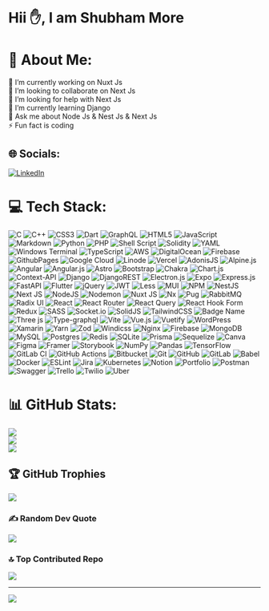 # Hii ✋, I am Shubham More

# 💫 About Me:
🔭 I’m currently working on Nuxt Js<br>👯 I’m looking to collaborate on Next Js<br>🤝 I’m looking for help with Next Js<br>🌱 I’m currently learning Django<br>💬 Ask me about Node Js & Nest Js & Next Js<br>⚡ Fun fact is coding


## 🌐 Socials:
[![LinkedIn](https://img.shields.io/badge/LinkedIn-%230077B5.svg?logo=linkedin&logoColor=white)](https://linkedin.com/in/dev-shubham-more) 

# 💻 Tech Stack:
![C](https://img.shields.io/badge/c-%2300599C.svg?style=flat&logo=c&logoColor=white) ![C++](https://img.shields.io/badge/c++-%2300599C.svg?style=flat&logo=c%2B%2B&logoColor=white) ![CSS3](https://img.shields.io/badge/css3-%231572B6.svg?style=flat&logo=css3&logoColor=white) ![Dart](https://img.shields.io/badge/dart-%230175C2.svg?style=flat&logo=dart&logoColor=white) ![GraphQL](https://img.shields.io/badge/-GraphQL-E10098?style=flat&logo=graphql&logoColor=white) ![HTML5](https://img.shields.io/badge/html5-%23E34F26.svg?style=flat&logo=html5&logoColor=white) ![JavaScript](https://img.shields.io/badge/javascript-%23323330.svg?style=flat&logo=javascript&logoColor=%23F7DF1E) ![Markdown](https://img.shields.io/badge/markdown-%23000000.svg?style=flat&logo=markdown&logoColor=white) ![Python](https://img.shields.io/badge/python-3670A0?style=flat&logo=python&logoColor=ffdd54) ![PHP](https://img.shields.io/badge/php-%23777BB4.svg?style=flat&logo=php&logoColor=white) ![Shell Script](https://img.shields.io/badge/shell_script-%23121011.svg?style=flat&logo=gnu-bash&logoColor=white) ![Solidity](https://img.shields.io/badge/Solidity-%23363636.svg?style=flat&logo=solidity&logoColor=white) ![YAML](https://img.shields.io/badge/yaml-%23ffffff.svg?style=flat&logo=yaml&logoColor=151515) ![Windows Terminal](https://img.shields.io/badge/Windows%20Terminal-%234D4D4D.svg?style=flat&logo=windows-terminal&logoColor=white) ![TypeScript](https://img.shields.io/badge/typescript-%23007ACC.svg?style=flat&logo=typescript&logoColor=white) ![AWS](https://img.shields.io/badge/AWS-%23FF9900.svg?style=flat&logo=amazon-aws&logoColor=white) ![DigitalOcean](https://img.shields.io/badge/DigitalOcean-%230167ff.svg?style=flat&logo=digitalOcean&logoColor=white) ![Firebase](https://img.shields.io/badge/firebase-%23039BE5.svg?style=flat&logo=firebase) ![GithubPages](https://img.shields.io/badge/github%20pages-121013?style=flat&logo=github&logoColor=white) ![Google Cloud](https://img.shields.io/badge/GoogleCloud-%234285F4.svg?style=flat&logo=google-cloud&logoColor=white) ![Linode](https://img.shields.io/badge/linode-00A95C?style=flat&logo=linode&logoColor=white) ![Vercel](https://img.shields.io/badge/vercel-%23000000.svg?style=flat&logo=vercel&logoColor=white) ![AdonisJS](https://img.shields.io/badge/adonisjs-%23220052.svg?style=flat&logo=adonisjs&logoColor=white) ![Alpine.js](https://img.shields.io/badge/alpinejs-white.svg?style=flat&logo=alpinedotjs&logoColor=%238BC0D0) ![Angular](https://img.shields.io/badge/angular-%23DD0031.svg?style=flat&logo=angular&logoColor=white) ![Angular.js](https://img.shields.io/badge/angular.js-%23E23237.svg?style=flat&logo=angularjs&logoColor=white) ![Astro](https://img.shields.io/badge/astro-%232C2052.svg?style=flat&logo=astro&logoColor=white) ![Bootstrap](https://img.shields.io/badge/bootstrap-%238511FA.svg?style=flat&logo=bootstrap&logoColor=white) ![Chakra](https://img.shields.io/badge/chakra-%234ED1C5.svg?style=flat&logo=chakraui&logoColor=white) ![Chart.js](https://img.shields.io/badge/chart.js-F5788D.svg?style=flat&logo=chart.js&logoColor=white) ![Context-API](https://img.shields.io/badge/Context--Api-000000?style=flat&logo=react) ![Django](https://img.shields.io/badge/django-%23092E20.svg?style=flat&logo=django&logoColor=white) ![DjangoREST](https://img.shields.io/badge/DJANGO-REST-ff1709?style=flat&logo=django&logoColor=white&color=ff1709&labelColor=gray) ![Electron.js](https://img.shields.io/badge/Electron-191970?style=flat&logo=Electron&logoColor=white) ![Expo](https://img.shields.io/badge/expo-1C1E24?style=flat&logo=expo&logoColor=#D04A37) ![Express.js](https://img.shields.io/badge/express.js-%23404d59.svg?style=flat&logo=express&logoColor=%2361DAFB) ![FastAPI](https://img.shields.io/badge/FastAPI-005571?style=flat&logo=fastapi) ![Flutter](https://img.shields.io/badge/Flutter-%2302569B.svg?style=flat&logo=Flutter&logoColor=white) ![jQuery](https://img.shields.io/badge/jquery-%230769AD.svg?style=flat&logo=jquery&logoColor=white) ![JWT](https://img.shields.io/badge/JWT-black?style=flat&logo=JSON%20web%20tokens) ![Less](https://img.shields.io/badge/less-2B4C80?style=flat&logo=less&logoColor=white) ![MUI](https://img.shields.io/badge/MUI-%230081CB.svg?style=flat&logo=mui&logoColor=white) ![NPM](https://img.shields.io/badge/NPM-%23CB3837.svg?style=flat&logo=npm&logoColor=white) ![NestJS](https://img.shields.io/badge/nestjs-%23E0234E.svg?style=flat&logo=nestjs&logoColor=white) ![Next JS](https://img.shields.io/badge/Next-black?style=flat&logo=next.js&logoColor=white) ![NodeJS](https://img.shields.io/badge/node.js-6DA55F?style=flat&logo=node.js&logoColor=white) ![Nodemon](https://img.shields.io/badge/NODEMON-%23323330.svg?style=flat&logo=nodemon&logoColor=%BBDEAD) ![Nuxt JS](https://img.shields.io/badge/Nuxt-002E3B?style=flat&logo=nuxt.js&logoColor=#00DC82) ![Nx](https://img.shields.io/badge/nx-143055?style=flat&logo=nx&logoColor=white) ![Pug](https://img.shields.io/badge/Pug-FFF?style=flat&logo=pug&logoColor=A86454) ![RabbitMQ](https://img.shields.io/badge/rabbitmq-FF6600?style=flat&logo=rabbitmq&logoColor=white) ![Radix UI](https://img.shields.io/badge/radix%20ui-161618.svg?style=flat&logo=radix-ui&logoColor=white) ![React](https://img.shields.io/badge/react-%2320232a.svg?style=flat&logo=react&logoColor=%2361DAFB) ![React Router](https://img.shields.io/badge/React_Router-CA4245?style=flat&logo=react-router&logoColor=white) ![React Query](https://img.shields.io/badge/-React%20Query-FF4154?style=flat&logo=react%20query&logoColor=white) ![React Hook Form](https://img.shields.io/badge/React%20Hook%20Form-%23EC5990.svg?style=flat&logo=reacthookform&logoColor=white) ![Redux](https://img.shields.io/badge/redux-%23593d88.svg?style=flat&logo=redux&logoColor=white) ![SASS](https://img.shields.io/badge/SASS-hotpink.svg?style=flat&logo=SASS&logoColor=white) ![Socket.io](https://img.shields.io/badge/Socket.io-black?style=flat&logo=socket.io&badgeColor=010101) ![SolidJS](https://img.shields.io/badge/SolidJS-2c4f7c?style=flat&logo=solid&logoColor=c8c9cb) ![TailwindCSS](https://img.shields.io/badge/tailwindcss-%2338B2AC.svg?style=flat&logo=tailwind-css&logoColor=white) ![Badge Name](https://img.shields.io/badge/tRPC-%232596BE.svg?style=flat&logo=tRPC&logoColor=white) ![Three js](https://img.shields.io/badge/threejs-black?style=flat&logo=three.js&logoColor=white) ![Type-graphql](https://img.shields.io/badge/-TypeGraphQL-%23C04392?style=flat) ![Vite](https://img.shields.io/badge/vite-%23646CFF.svg?style=flat&logo=vite&logoColor=white) ![Vue.js](https://img.shields.io/badge/vue.js-%2335495e.svg?style=flat&logo=vuedotjs&logoColor=%234FC08D) ![Vuetify](https://img.shields.io/badge/Vuetify-1867C0?style=flat&logo=vuetify&logoColor=AEDDFF) ![WordPress](https://img.shields.io/badge/WordPress-%23117AC9.svg?style=flat&logo=WordPress&logoColor=white) ![Xamarin](https://img.shields.io/badge/Xamarin-3199DC?style=flat&logo=xamarin&logoColor=white) ![Yarn](https://img.shields.io/badge/yarn-%232C8EBB.svg?style=flat&logo=yarn&logoColor=white) ![Zod](https://img.shields.io/badge/zod-%233068b7.svg?style=flat&logo=zod&logoColor=white) ![Windicss](https://img.shields.io/badge/windicss-48B0F1.svg?style=flat&logo=windi-css&logoColor=white) ![Nginx](https://img.shields.io/badge/nginx-%23009639.svg?style=flat&logo=nginx&logoColor=white) ![Firebase](https://img.shields.io/badge/firebase-a08021?style=flat&logo=firebase&logoColor=ffcd34) ![MongoDB](https://img.shields.io/badge/MongoDB-%234ea94b.svg?style=flat&logo=mongodb&logoColor=white) ![MySQL](https://img.shields.io/badge/mysql-4479A1.svg?style=flat&logo=mysql&logoColor=white) ![Postgres](https://img.shields.io/badge/postgres-%23316192.svg?style=flat&logo=postgresql&logoColor=white) ![Redis](https://img.shields.io/badge/redis-%23DD0031.svg?style=flat&logo=redis&logoColor=white) ![SQLite](https://img.shields.io/badge/sqlite-%2307405e.svg?style=flat&logo=sqlite&logoColor=white) ![Prisma](https://img.shields.io/badge/Prisma-3982CE?style=flat&logo=Prisma&logoColor=white) ![Sequelize](https://img.shields.io/badge/Sequelize-52B0E7?style=flat&logo=Sequelize&logoColor=white) ![Canva](https://img.shields.io/badge/Canva-%2300C4CC.svg?style=flat&logo=Canva&logoColor=white) ![Figma](https://img.shields.io/badge/figma-%23F24E1E.svg?style=flat&logo=figma&logoColor=white) ![Framer](https://img.shields.io/badge/Framer-black?style=flat&logo=framer&logoColor=blue) ![Storybook](https://img.shields.io/badge/-Storybook-FF4785?style=flat&logo=storybook&logoColor=white) ![NumPy](https://img.shields.io/badge/numpy-%23013243.svg?style=flat&logo=numpy&logoColor=white) ![Pandas](https://img.shields.io/badge/pandas-%23150458.svg?style=flat&logo=pandas&logoColor=white) ![TensorFlow](https://img.shields.io/badge/TensorFlow-%23FF6F00.svg?style=flat&logo=TensorFlow&logoColor=white) ![GitLab CI](https://img.shields.io/badge/gitlab%20CI-%23181717.svg?style=flat&logo=gitlab&logoColor=white) ![GitHub Actions](https://img.shields.io/badge/github%20actions-%232671E5.svg?style=flat&logo=githubactions&logoColor=white) ![Bitbucket](https://img.shields.io/badge/bitbucket-%230047B3.svg?style=flat&logo=bitbucket&logoColor=white) ![Git](https://img.shields.io/badge/git-%23F05033.svg?style=flat&logo=git&logoColor=white) ![GitHub](https://img.shields.io/badge/github-%23121011.svg?style=flat&logo=github&logoColor=white) ![GitLab](https://img.shields.io/badge/gitlab-%23181717.svg?style=flat&logo=gitlab&logoColor=white) ![Babel](https://img.shields.io/badge/Babel-F9DC3e?style=flat&logo=babel&logoColor=black) ![Docker](https://img.shields.io/badge/docker-%230db7ed.svg?style=flat&logo=docker&logoColor=white) ![ESLint](https://img.shields.io/badge/ESLint-4B3263?style=flat&logo=eslint&logoColor=white) ![Jira](https://img.shields.io/badge/jira-%230A0FFF.svg?style=flat&logo=jira&logoColor=white) ![Kubernetes](https://img.shields.io/badge/kubernetes-%23326ce5.svg?style=flat&logo=kubernetes&logoColor=white) ![Notion](https://img.shields.io/badge/Notion-%23000000.svg?style=flat&logo=notion&logoColor=white) ![Portfolio](https://img.shields.io/badge/Portfolio-%23000000.svg?style=flat&logo=firefox&logoColor=#FF7139) ![Postman](https://img.shields.io/badge/Postman-FF6C37?style=flat&logo=postman&logoColor=white) ![Swagger](https://img.shields.io/badge/-Swagger-%23Clojure?style=flat&logo=swagger&logoColor=white) ![Trello](https://img.shields.io/badge/Trello-%23026AA7.svg?style=flat&logo=Trello&logoColor=white) ![Twilio](https://img.shields.io/badge/Twilio-F22F46?style=flat&logo=Twilio&logoColor=white) ![Uber](https://img.shields.io/badge/Uber-%23000000.svg?style=flat&logo=Uber&logoColor=white)
# 📊 GitHub Stats:
![](https://github-readme-stats.vercel.app/api?username=More-Shubham&theme=dark&hide_border=false&include_all_commits=true&count_private=true)<br/>
![](https://github-readme-streak-stats.herokuapp.com/?user=More-Shubham&theme=dark&hide_border=false)<br/>
![](https://github-readme-stats.vercel.app/api/top-langs/?username=More-Shubham&theme=dark&hide_border=false&include_all_commits=true&count_private=true&layout=compact)

## 🏆 GitHub Trophies
![](https://github-profile-trophy.vercel.app/?username=More-Shubham&theme=radical&no-frame=false&no-bg=false&margin-w=4)

### ✍️ Random Dev Quote
![](https://quotes-github-readme.vercel.app/api?type=vetical&theme=tokyonight)

### 🔝 Top Contributed Repo
![](https://github-contributor-stats.vercel.app/api?username=More-Shubham&limit=5&theme=apprentice&combine_all_yearly_contributions=true)

---
[![](https://visitcount.itsvg.in/api?id=More-Shubham&icon=0&color=0)](https://visitcount.itsvg.in)

<!-- Proudly created with GPRM ( https://gprm.itsvg.in ) -->
